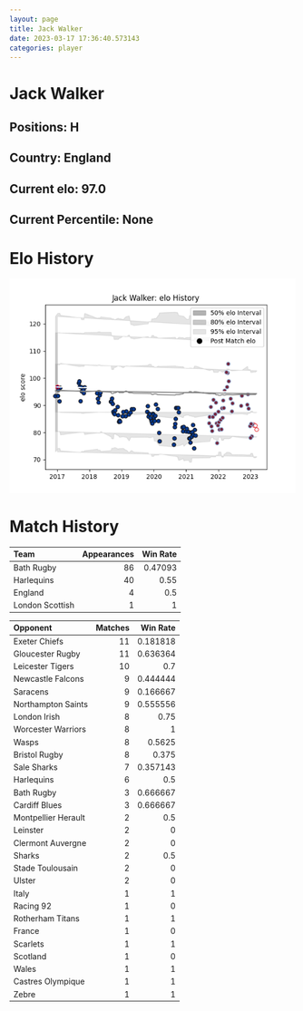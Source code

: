 ```yaml
---  
layout: page  
title: Jack Walker  
date: 2023-03-17 17:36:40.573143  
categories: player  
---
```

# Jack Walker

## Positions: H

## Country: England

## Current elo: 97.0

## Current Percentile: None

# Elo History


![elo history](history_JackWalker.png)
# Match History


| Team            |   Appearances |   Win Rate |
|:----------------|--------------:|-----------:|
| Bath Rugby      |            86 |    0.47093 |
| Harlequins      |            40 |    0.55    |
| England         |             4 |    0.5     |
| London Scottish |             1 |    1       |

| Opponent            |   Matches |   Win Rate |
|:--------------------|----------:|-----------:|
| Exeter Chiefs       |        11 |   0.181818 |
| Gloucester Rugby    |        11 |   0.636364 |
| Leicester Tigers    |        10 |   0.7      |
| Newcastle Falcons   |         9 |   0.444444 |
| Saracens            |         9 |   0.166667 |
| Northampton Saints  |         9 |   0.555556 |
| London Irish        |         8 |   0.75     |
| Worcester Warriors  |         8 |   1        |
| Wasps               |         8 |   0.5625   |
| Bristol Rugby       |         8 |   0.375    |
| Sale Sharks         |         7 |   0.357143 |
| Harlequins          |         6 |   0.5      |
| Bath Rugby          |         3 |   0.666667 |
| Cardiff Blues       |         3 |   0.666667 |
| Montpellier Herault |         2 |   0.5      |
| Leinster            |         2 |   0        |
| Clermont Auvergne   |         2 |   0        |
| Sharks              |         2 |   0.5      |
| Stade Toulousain    |         2 |   0        |
| Ulster              |         2 |   0        |
| Italy               |         1 |   1        |
| Racing 92           |         1 |   0        |
| Rotherham Titans    |         1 |   1        |
| France              |         1 |   0        |
| Scarlets            |         1 |   1        |
| Scotland            |         1 |   0        |
| Wales               |         1 |   1        |
| Castres Olympique   |         1 |   1        |
| Zebre               |         1 |   1        |